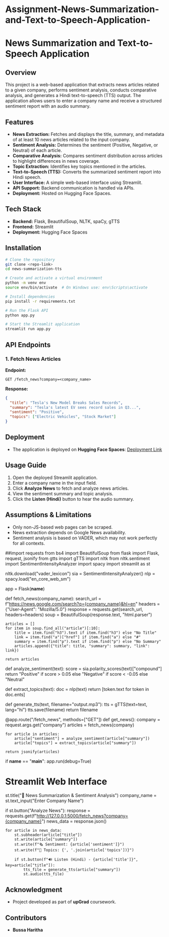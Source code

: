 # Assignment-News-Summarization-and-Text-to-Speech-Application-
# News Summarization and Text-to-Speech Application

## Overview
This project is a web-based application that extracts news articles related to a given company, performs sentiment analysis, conducts comparative analysis, and generates a Hindi text-to-speech (TTS) output. The application allows users to enter a company name and receive a structured sentiment report with an audio summary.

## Features
- **News Extraction:** Fetches and displays the title, summary, and metadata of at least 10 news articles related to the input company.
- **Sentiment Analysis:** Determines the sentiment (Positive, Negative, or Neutral) of each article.
- **Comparative Analysis:** Compares sentiment distribution across articles to highlight differences in news coverage.
- **Topic Extraction:** Identifies key topics mentioned in the articles.
- **Text-to-Speech (TTS):** Converts the summarized sentiment report into Hindi speech.
- **User Interface:** A simple web-based interface using Streamlit.
- **API Support:** Backend communication is handled via APIs.
- **Deployment:** Hosted on Hugging Face Spaces.

## Tech Stack
- **Backend:** Flask, BeautifulSoup, NLTK, spaCy, gTTS
- **Frontend:** Streamlit
- **Deployment:** Hugging Face Spaces

## Installation
```bash
# Clone the repository
git clone <repo-link>
cd news-summarization-tts

# Create and activate a virtual environment
python -m venv env
source env/bin/activate  # On Windows use: env\Scripts\activate

# Install dependencies
pip install -r requirements.txt

# Run the Flask API
python app.py

# Start the Streamlit application
streamlit run app.py
```

## API Endpoints
### 1. Fetch News Articles
**Endpoint:**
```
GET /fetch_news?company=<company_name>
```
**Response:**
```json
{
  "title": "Tesla's New Model Breaks Sales Records",
  "summary": "Tesla's latest EV sees record sales in Q3...",
  "sentiment": "Positive",
  "topics": ["Electric Vehicles", "Stock Market"]
}
```

## Deployment
- The application is deployed on **Hugging Face Spaces**: [Deployment Link](#)

## Usage Guide
1. Open the deployed Streamlit application.
2. Enter a company name in the input field.
3. Click **Analyze News** to fetch and analyze news articles.
4. View the sentiment summary and topic analysis.
5. Click the **Listen (Hindi)** button to hear the audio summary.

## Assumptions & Limitations
- Only non-JS-based web pages can be scraped.
- News extraction depends on Google News availability.
- Sentiment analysis is based on VADER, which may not work perfectly for all contexts.

##import requests
from bs4 import BeautifulSoup
from flask import Flask, request, jsonify
from gtts import gTTS
import nltk
from nltk.sentiment import SentimentIntensityAnalyzer
import spacy
import streamlit as st

nltk.download("vader_lexicon")
sia = SentimentIntensityAnalyzer()
nlp = spacy.load("en_core_web_sm")

app = Flask(__name__)

def fetch_news(company_name):
    search_url = f"https://news.google.com/search?q={company_name}&hl=en"
    headers = {"User-Agent": "Mozilla/5.0"}
    response = requests.get(search_url, headers=headers)
    soup = BeautifulSoup(response.text, "html.parser")
    
    articles = []
    for item in soup.find_all("article")[:10]:
        title = item.find("h3").text if item.find("h3") else "No Title"
        link = item.find("a")["href"] if item.find("a") else "#"
        summary = item.find("p").text if item.find("p") else "No Summary"
        articles.append({"title": title, "summary": summary, "link": link})
    
    return articles

def analyze_sentiment(text):
    score = sia.polarity_scores(text)["compound"]
    return "Positive" if score > 0.05 else "Negative" if score < -0.05 else "Neutral"

def extract_topics(text):
    doc = nlp(text)
    return [token.text for token in doc.ents]

def generate_tts(text, filename="output.mp3"):
    tts = gTTS(text=text, lang="hi")
    tts.save(filename)
    return filename

@app.route("/fetch_news", methods=["GET"])
def get_news():
    company = request.args.get("company")
    articles = fetch_news(company)
    
    for article in articles:
        article["sentiment"] = analyze_sentiment(article["summary"])
        article["topics"] = extract_topics(article["summary"])
    
    return jsonify(articles)

if __name__ == "__main__":
    app.run(debug=True)

# Streamlit Web Interface
st.title("📢 News Summarization & Sentiment Analysis")
company_name = st.text_input("Enter Company Name")

if st.button("Analyze News"):
    response = requests.get(f"http://127.0.0.1:5000/fetch_news?company={company_name}")
    news_data = response.json()

    for article in news_data:
        st.subheader(article["title"])
        st.write(article["summary"])
        st.write(f"🗞 Sentiment: {article['sentiment']}")
        st.write(f"📌 Topics: {', '.join(article['topics'])}")
        
        if st.button(f"🔊 Listen (Hindi) - {article['title']}", key=article["title"]):
            tts_file = generate_tts(article["summary"])
            st.audio(tts_file)


## Acknowledgment
- Project developed as part of **upGrad** coursework.

## Contributors
- **Bussa Haritha**



